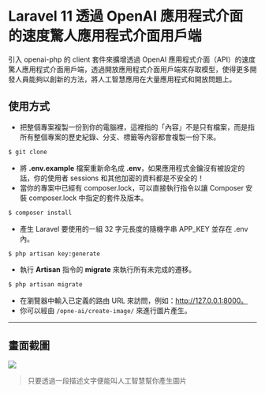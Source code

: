 # Laravel 11 透過 OpenAI 應用程式介面的速度驚人應用程式介面用戶端

引入 openai-php 的 client 套件來擴增透過 OpenAI 應用程式介面（API）的速度驚人應用程式介面用戶端，透過開放應用程式介面用戶端來存取模型，使得更多開發人員能夠以創新的方法，將人工智慧應用在大量應用程式和開放問題上。

## 使用方式
- 把整個專案複製一份到你的電腦裡，這裡指的「內容」不是只有檔案，而是指所有整個專案的歷史紀錄、分支、標籤等內容都會複製一份下來。
```sh
$ git clone
```
- 將 __.env.example__ 檔案重新命名成 __.env__，如果應用程式金鑰沒有被設定的話，你的使用者 sessions 和其他加密的資料都是不安全的！
- 當你的專案中已經有 composer.lock，可以直接執行指令以讓 Composer 安裝 composer.lock 中指定的套件及版本。
```sh
$ composer install
```
- 產⽣ Laravel 要使用的一組 32 字元長度的隨機字串 APP_KEY 並存在 .env 內。
```sh
$ php artisan key:generate
```
- 執行 __Artisan__ 指令的 __migrate__ 來執行所有未完成的遷移。
```sh
$ php artisan migrate
```
- 在瀏覽器中輸入已定義的路由 URL 來訪問，例如：http://127.0.0.1:8000。
- 你可以經由 `/opne-ai/create-image/` 來進行圖片產生。

----

## 畫面截圖
![](https://i.imgur.com/rVopnu2.png)
> 只要透過一段描述文字便能叫人工智慧幫你產生圖片
